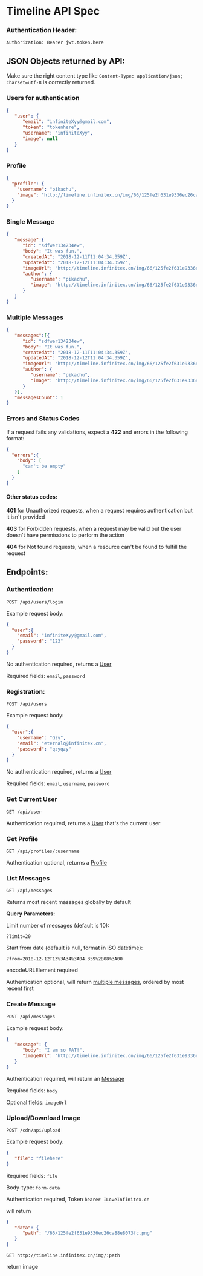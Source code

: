 # Timeline API Spec

### Authentication Header:

`Authorization: Bearer jwt.token.here`

## JSON Objects returned by API:

Make sure the right content type like `Content-Type: application/json; charset=utf-8` is correctly returned.

### Users for authentication

```JSON
{
   "user": {
      "email": "infiniteXyy@gmail.com",
      "token": "tokenhere",
      "username": "infiniteXyy",
      "image": null
   }
}
```

### Profile

```JSON
{
  "profile": {
    "username": "pikachu",
    "image": "http://timeline.infinitex.cn/img/66/125fe2f631e9336ec26ca88e8073fc.png",
  }
}
```

### Single Message

```JSON
{
   "message":{
      "id": "sdfwer134234ew",
      "body": "It was fun.",
      "createdAt": "2018-12-11T11:04:34.359Z",
      "updatedAt": "2018-12-12T11:04:34.359Z",
      "imageUrl": "http://timeline.infinitex.cn/img/66/125fe2f631e9336ec26ca88e8073fc.png",
      "author": {
         "username": "pikachu",
         "image": "http://timeline.infinitex.cn/img/66/125fe2f631e9336ec26ca88e8073fc.png",
      }
   }
}
```

### Multiple Messages

```JSON
{
   "messages":[{
      "id": "sdfwer134234ew",
      "body": "It was fun.",
      "createdAt": "2018-12-11T11:04:34.359Z",
      "updatedAt": "2018-12-12T11:04:34.359Z",
      "imageUrl": "http://timeline.infinitex.cn/img/66/125fe2f631e9336ec26ca88e8073fc.png",
      "author": {
         "username": "pikachu",
         "image": "http://timeline.infinitex.cn/img/66/125fe2f631e9336ec26ca88e8073fc.png",
      }
   }],
   "messagesCount": 1
}
```

### Errors and Status Codes

If a request fails any validations, expect a **422** and errors in the following format:

```JSON
{
  "errors":{
    "body": [
      "can't be empty"
    ]
  }
}
```

#### Other status codes:

**401** for Unauthorized requests, when a request requires authentication but it isn't provided

**403** for Forbidden requests, when a request may be valid but the user doesn't have permissions to perform the action

**404** for Not found requests, when a resource can't be found to fulfill the request


## Endpoints:

### Authentication:

`POST /api/users/login`

Example request body:
```JSON
{
  "user":{
    "email": "infiniteXyy@gmail.com",
    "password": "123"
  }
}
```

No authentication required, returns a [User](#users-for-authentication)

Required fields: `email`, `password`


### Registration:

`POST /api/users`

Example request body:
```JSON
{
  "user":{
    "username": "Qzy",
    "email": "eternalq@infinitex.cn",
    "password": "qzyqzy"
  }
}
```

No authentication required, returns a [User](#users-for-authentication)

Required fields: `email`, `username`, `password`

### Get Current User

`GET /api/user`

Authentication required, returns a [User](#users-for-authentication) that's the current user

### Get Profile

`GET /api/profiles/:username`

Authentication optional, returns a [Profile](#profile)

### List Messages

`GET /api/messages`

Returns most recent massages globally by default

**Query Parameters:**

Limit number of messages (default is 10):

`?limit=20`

Start from date (default is null, format in ISO datetime):

`?from=2018-12-12T13%3A34%3A04.359%2B08%3A00`

encodeURLElement required

Authentication optional, will return [multiple messages](#multiple-messages), ordered by most recent first

### Create Message

`POST /api/messages`

Example request body:

```JSON
{
   "message": {
      "body": "I am so FAT!",
      "imageUrl": "http://timeline.infinitex.cn/img/66/125fe2f631e9336ec26ca88e8073fc.png"
   }
}
```

Authentication required, will return an [Message](#single-message)

Required fields: `body`

Optional fields: `imageUrl`



### Upload/Download Image

`POST /cdn/api/upload`

Example request body:

```json
{
   "file": "filehere"
}
```

Required fields: `file`

Body-type: `form-data`

Authentication required, Token `bearer ILoveInfinitex.cn`

will return

```json
{
   "data": {
      "path": "/66/125fe2f631e9336ec26ca88e8073fc.png"
   }
}
```

`GET http://timeline.infinitex.cn/img/:path`

return image

